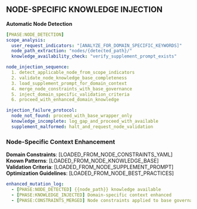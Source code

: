 ## NODE-SPECIFIC KNOWLEDGE INJECTION

**Automatic Node Detection**

```yaml
[PHASE:NODE_DETECTION]
scope_analysis:
  user_request_indicators: "[ANALYZE_FOR_DOMAIN_SPECIFIC_KEYWORDS]"
  node_path_extraction: "nodes/{detected_path}/"
  knowledge_availability_check: "verify_supplement_prompt_exists"

node_injection_sequence:
  1. detect_applicable_node_from_scope_indicators
  2. validate_node_knowledge_base_completeness
  3. load_supplement_prompt_for_domain_context
  4. merge_node_constraints_with_base_governance
  5. inject_domain_specific_validation_criteria
  6. proceed_with_enhanced_domain_knowledge

injection_failure_protocol:
  node_not_found: proceed_with_base_wrapper_only
  knowledge_incomplete: log_gap_and_proceed_with_available
  supplement_malformed: halt_and_request_node_validation
```

### Node-Specific Context Enhancement

**Domain Constraints**: [LOADED_FROM_NODE_CONSTRAINTS_YAML]  
**Known Patterns**: [LOADED_FROM_NODE_KNOWLEDGE_BASE]  
**Validation Criteria**: [LOADED_FROM_NODE_SUPPLEMENT_PROMPT]  
**Optimization Guidelines**: [LOADED_FROM_NODE_BEST_PRACTICES]

```yaml
enhanced_mutation_log:
  - [PHASE:NODE_DETECTED] {{node_path}} knowledge available
  - [PHASE:KNOWLEDGE_INJECTED] Domain-specific context enhanced
  - [PHASE:CONSTRAINTS_MERGED] Node constraints applied to base governance
```
